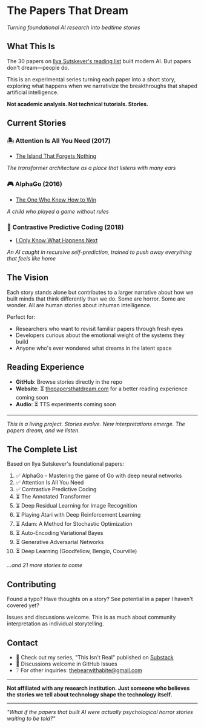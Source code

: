 # The Papers That Dream

*Turning foundational AI research into bedtime stories*

## What This Is

The 30 papers on [Ilya Sutskever's reading list](https://arc.net/folder/D0472A20-9C20-4D3F-B145-D2865C0A9FEE) built modern AI. But papers don't dream—people do.

This is an experimental series turning each paper into a short story, exploring what happens when we narrativize the breakthroughs that shaped artificial intelligence.

**Not academic analysis. Not technical tutorials. Stories.**

## Current Stories

### 🏝️ Attention Is All You Need (2017)
- [The Island That Forgets Nothing](02-Attention-Is-All-You-Need/story.md)

*The transformer architecture as a place that listens with many ears*

### 🎮 AlphaGo (2016)
- [The One Who Knew How to Win](01-AlphaGo/story.md)

*A child who played a game without rules*

### 🔮 Contrastive Predictive Coding (2018)
- [I Only Know What Happens Next](03-Contrastive-Predictive-Coding/story.md)

*An AI caught in recursive self-prediction, trained to push away everything that feels like home*

## The Vision

Each story stands alone but contributes to a larger narrative about how we built minds that think differently than we do. Some are horror. Some are wonder. All are human stories about inhuman intelligence.

Perfect for:
- Researchers who want to revisit familiar papers through fresh eyes
- Developers curious about the emotional weight of the systems they build  
- Anyone who's ever wondered what dreams in the latent space

## Reading Experience

- **GitHub**: Browse stories directly in the repo
- **Website**: ⏳ [thepapersthatdream.com](https://thepapersthatdream.com) for a better reading experience coming soon
- **Audio**: ⏳ TTS experiments coming soon

---

*This is a living project. Stories evolve. New interpretations emerge. The papers dream, and we listen.*

## The Complete List

Based on Ilya Sutskever's foundational papers:

1. ✅ AlphaGo - Mastering the game of Go with deep neural networks
2. ✅ Attention Is All You Need
3. ✅ Contrastive Predictive Coding  
4. ⏳ The Annotated Transformer
5. ⏳ Deep Residual Learning for Image Recognition
6. ⏳ Playing Atari with Deep Reinforcement Learning
7. ⏳ Adam: A Method for Stochastic Optimization
8. ⏳ Auto-Encoding Variational Bayes
9. ⏳ Generative Adversarial Networks
10. ⏳ Deep Learning (Goodfellow, Bengio, Courville)

*...and 21 more stories to come*

## Contributing

Found a typo? Have thoughts on a story? See potential in a paper I haven't covered yet? 

Issues and discussions welcome. This is as much about community interpretation as individual storytelling.

## Contact

- 📕 Check out my series, "This Isn't Real" published on [Substack](https://rtmax-substack.com)
- 🧵 Discussions welcome in GitHub Issues
- ❔ For other inquiries: thebearwithabite@gmail.com

---

**Not affiliated with any research institution. Just someone who believes the stories we tell about technology shape the technology itself.**

---

*"What if the papers that built AI were actually psychological horror stories waiting to be told?"*
